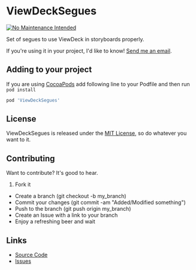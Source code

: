 # ViewDeckSegues

[![No Maintenance Intended](http://unmaintained.tech/badge.svg)](http://unmaintained.tech/)

Set of segues to use ViewDeck in storyboards properly.

If you're using it in your project, I'd like to know! [Send me an email](mailto:me@ahmetaygun.net).

## Adding to your project

If you are using [CocoaPods](http://cocoapods.org) add following line to your Podfile and then run `pod install`

``` ruby
pod 'ViewDeckSegues'
```

## License
ViewDeckSegues is released under the [MIT License](http://en.wikipedia.org/wiki/MIT_license), so do whatever you want to it.

## Contributing

Want to contribute? It's good to hear.

1. Fork it
* Create a branch (git checkout -b my_branch)
* Commit your changes (git commit -am "Added/Modified something")
* Push to the branch (git push origin my_branch)
* Create an Issue with a link to your branch
* Enjoy a refreshing beer and wait

## Links

* [Source Code](http://github.com/ahmet/ViewDeckSegues)
* [Issues](https://github.com/ahmet/ViewDeckSegues/issues)
